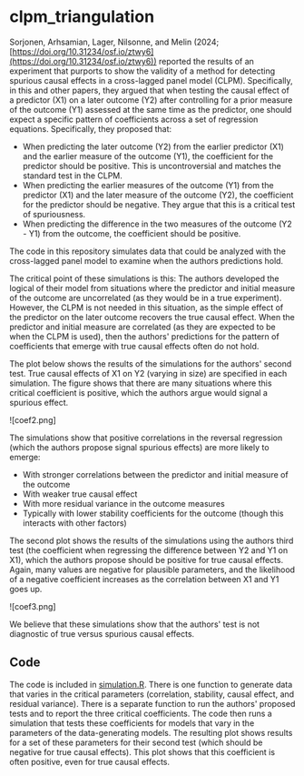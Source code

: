 # clpm_triangulation

Sorjonen, Arhsamian, Lager, Nilsonne, and Melin (2024; [https://doi.org/10.31234/osf.io/ztwy6](https://doi.org/10.31234/osf.io/ztwy6)) reported the results of an experiment that purports to show the validity of a method for detecting spurious causal effects in a cross-lagged panel model (CLPM). Specifically, in this and other papers, they argued that when testing the causal effect of a predictor (X1) on a later outcome (Y2) after controlling for a prior measure of the outcome (Y1) assessed at the same time as the predictor, one should expect a specific pattern of coefficients across a set of regression equations. Specifically, they proposed that:

* When predicting the later outcome (Y2) from the earlier predictor (X1) and the earlier measure of the outcome (Y1), the coefficient for the predictor should be positive. This is uncontroversial and matches the standard test in the CLPM. 
* When predicting the earlier measures of the outcome (Y1) from the predictor (X1) and the later measure of the outcome (Y2), the coefficient for the predictor should be negative. They argue that this is a critical test of spuriousness.
* When predicting the difference in the two measures of the outcome (Y2 - Y1) from the outcome, the coefficient should be positive. 

The code in this repository simulates data that could be analyzed with the cross-lagged panel model to examine when the authors predictions hold. 

The critical point of these simulations is this: The authors developed the logical of their model from situations where the predictor and initial measure of the outcome are uncorrelated (as they would be in a true experiment). However, the CLPM is not needed in this situation, as the simple effect of the predictor on the later outcome recovers the true causal effect. When the predictor and initial measure are correlated (as they are expected to be when the CLPM is used), then the authors' predictions for the pattern of coefficients that emerge with true causal effects often do not hold. 

The plot below shows the results of the simulations for the authors' second test. True causal effects of X1 on Y2 (varying in size) are specified in each simulation. The figure shows that there are many situations where this critical coefficient is positive, which the authors argue would signal a spurious effect. 

![coef2.png]

The simulations show that positive correlations in the reversal regression (which the authors propose signal spurious effects) are more likely to emerge:

* With stronger correlations between the predictor and initial measure of the outcome
* With weaker true causal effect
* With more residual variance in the outcome measures
* Typically with lower stability coefficients for the outcome (though this interacts with other factors)

The second plot shows the results of the simulations using the authors third test (the coefficient when regressing the difference between Y2 and Y1 on X1), which the authors propose should be positive for true causal effects. Again, many values are negative for plausible parameters, and the likelihood of a negative coefficient increases as the correlation between X1 and Y1 goes up. 

![coef3.png]

We believe that these simulations show that the authors' test is not diagnostic of true versus spurious causal effects. 

## Code

The code is included in [simulation.R](simulation.R). There is one function to generate data that varies in the critical parameters (correlation, stability, causal effect, and residual variance). There is a separate function to run the authors' proposed tests and to report the three critical coefficients. The code then runs a simulation that tests these coefficients for models that vary in the parameters of the data-generating models. The resulting plot shows results for a set of these parameters for their second test (which should be negative for true causal effects). This plot shows that this coefficient is often positive, even for true causal effects. 


